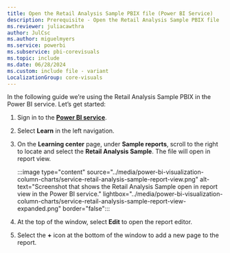 ```yaml
---
title: Open the Retail Analysis Sample PBIX file (Power BI Service)
description: Prerequisite - Open the Retail Analysis Sample PBIX file
ms.reviewer: juliacawthra
author: JulCsc
ms.author: miguelmyers
ms.service: powerbi
ms.subservice: pbi-corevisuals
ms.topic: include
ms.date: 06/28/2024
ms.custom: include file - variant
LocalizationGroup: core-visuals
---
```

In the following guide we’re using the Retail Analysis Sample PBIX in the Power BI service. Let’s get started:

1. Sign in to the [**Power BI service**](https://app.powerbi.com).
1. Select **Learn** in the left navigation.
1. On the **Learning center** page, under **Sample reports**, scroll to the right to locate and select the **Retail Analysis Sample**. The file will open in report view.

   :::image type="content" source="../media/power-bi-visualization-column-charts/service-retail-analysis-sample-report-view.png" alt-text="Screenshot that shows the Retail Analysis Sample open in report view in the Power BI service." lightbox="../media/power-bi-visualization-column-charts/service-retail-analysis-sample-report-view-expanded.png" border="false":::

1. At the top of the window, select **Edit** to open the report editor.
1. Select the **+** icon at the bottom of the window to add a new page to the report.
